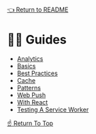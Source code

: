 <!--ONE-DOCS-HIDE start-->
[👈 Return to README](../../README.md)
<!--ONE-DOCS-HIDE end-->

# 👩‍🍳 Guides

* [Analytics](./Analytics.md)
* [Basics](./Basics.md)
* [Best Practices](./BestPractices.md)
* [Cache](./Cache.md)
* [Patterns](./Patterns.md)
* [Web Push](./WebPush.md)
* [With React](./WithReact.md)
* [Testing A Service Worker](./Testing.md)

[☝️ Return To Top](#-guides)

